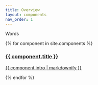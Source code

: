 ```yaml
---
title: Overview
layout: components
nav_order: 1
---
```


Words

{% for component in site.components %}
  <div class="component-tiles">
    <a href="{{site.baseurl}}{{ component.url }}">
      <h3>{{ component.title }}</h3>
      <p>{{ component.intro | markdownify }}</p>
    </a>
  </div>
{% endfor %}
